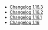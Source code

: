 *   [Changelog 1.16.3](/display/en/Changelog+1.16.3)
*   [Changelog 1.16.2](/display/en/Changelog+1.16.2)
*   [Changelog 1.16.1](/display/en/Changelog+1.16.1)
*   [Changelog 1.16](/display/en/Changelog+1.16)